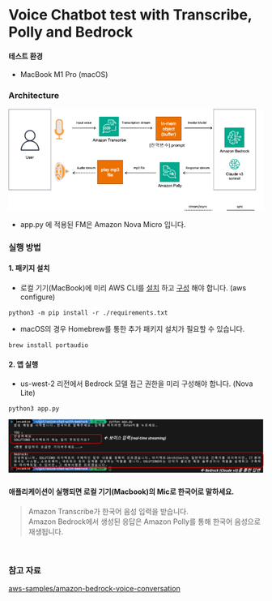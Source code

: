 # Voice Chatbot test with Transcribe, Polly and Bedrock

#### 테스트 환경
- MacBook M1 Pro (macOS)


### Architecture 
![test-architecture](./img/test-architecture.png)
* app.py 에 적용된 FM은 Amazon Nova Micro 입니다.

### 실행 방법

#### 1. 패키지 설치
- 로컬 기기(MacBook)에 미리 AWS CLI를 [설치](https://docs.aws.amazon.com/cli/latest/userguide/getting-started-install.html) 하고 [구성](https://docs.aws.amazon.com/ko_kr/cli/latest/userguide/getting-started-quickstart.html) 해야 합니다. (aws configure)
```
python3 -m pip install -r ./requirements.txt
```
 
- macOS의 경우 Homebrew를 통한 추가 패키지 설치가 필요할 수 있습니다.
```
brew install portaudio
```

#### 2. 앱 실행
- us-west-2 리전에서 Bedrock 모델 접근 권한을 미리 구성해야 합니다. (Nova Lite)
```
python3 app.py
```

![result1](./img/result1.png)

#### 애플리케이션이 실행되면 로컬 기기(Macbook)의 Mic로 한국어로 말하세요.
> Amazon Transcribe가 한국어 음성 입력을 받습니다. <br>
> Amazon Bedrock에서 생성된 응답은 Amazon Polly를 통해 한국어 음성으로 재생됩니다. 


<br>


### 참고 자료
[aws-samples/amazon-bedrock-voice-conversation](https://github.com/aws-samples/amazon-bedrock-voice-conversation)